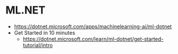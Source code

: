 # ML.NET

* https://dotnet.microsoft.com/apps/machinelearning-ai/ml-dotnet
* Get Started in 10 minutes
  * https://dotnet.microsoft.com/learn/ml-dotnet/get-started-tutorial/intro

